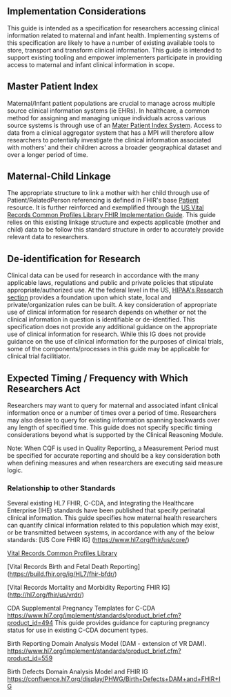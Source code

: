 ## Implementation Considerations
This guide is intended as a specification for researchers accessing clinical information related to maternal and infant health. Implementing systems of this specification are likely to have a number of existing available tools to store, transport and transform clinical information. This guide is intended to support existing tooling and empower implementers participate in providing access to maternal and infant clinical information in scope. 

## Master Patient Index
Maternal/Infant patient populations are crucial to manage across multiple source clinical information systems (ie EHRs). In healthcare, a common method for assigning and managing unique individuals across various source systems is through use of an [Mater Patient Index System](http://hl7.org/fhir/2018Sep/patient.html#match). Access to data from a clinical aggregator system that has a MPI will therefore allow researchers to potentially investigate the clinical information associated with mothers' and their children across a broader geographical dataset and over a longer period of time. 

## Maternal-Child Linkage
The appropriate structure to link a mother with her child through use of Patient/RelatedPerson referencing is defined in FHIR's base [Patient](http://hl7.org/fhir/2018Sep/patient.html#maternity) resource. It is further reinforced and exemplified through the [US Vital Records Common Profiles Library FHIR Implementation Guide](http://hl7.org/fhir/us/vr-common-library/STU1). This guide relies on this existing linkage structure and expects applicable (mother and child) data to be follow this standard structure in order to accurately provide relevant data to researchers. 


## De-identification for Research
Clinical data can be used for research in accordance with the many applicable laws, regulations and public and private policies that stipulate appropriate/authorized use. At the federal level in the US, [HIPAA's Research section](https://www.hhs.gov/hipaa/for-professionals/special-topics/research/index.html) provides a foundation upon which state, local and private/organization rules can be built. A key consideration of appropriate use of clinical information for research depends on whether or not the clinical information in question is identifiable or de-identified. This specification does not provide any additional guidance on the appropriate use of clinical information for research. While this IG does not provide guidance on the use of clinical information for the purposes of clinical trials, some of the components/processes in this guide may be applicable for clinical trial facilitiator. 

## Expected Timing / Frequency with Which Researchers Act
Researchers may want to query for maternal and associated infant clinical information once or a number of times over a period of time. Researchers may also desire to query for existing information spanning backwards over any length of specified time. This guide does not specify specific timing considerations beyond what is supported by the Clinical Reasoning Module. 

Note: When CQF is used in Quality Reporting, a Measurement Period must be specified for accurate reporting and should be a key consideration both when defining measures and when researchers are executing said measure logic.

### Relationship to other Standards

Several existing HL7 FHIR, C-CDA, and Integrating the Healthcare Enterprise (IHE) standards have been published that specify perinatal clinical information. This guide specifies how maternal health researchers can quantify clinical information related to this population which may exist, or be transmitted between systems, in accordance with any of the below standards:
[US Core FHIR IG] (https://www.hl7.org/fhir/us/core/)

[Vital Records Common Profiles Library](http://hl7.org/fhir/us/vr-common-library/2021Jan/)

[Vital Records Birth and Fetal Death Reporting] (https://build.fhir.org/ig/HL7/fhir-bfdr/)

[Vital Records Mortality and Morbidity Reporting FHIR IG] (http://hl7.org/fhir/us/vrdr/)

CDA Supplemental Pregnancy Templates for C-CDA
https://www.hl7.org/implement/standards/product_brief.cfm?product_id=494
This guide provides guidance for capturing pregnancy status for use in existing C-CDA document types. 

Birth Reporting Domain Analysis Model (DAM - extension of VR DAM).
https://www.hl7.org/implement/standards/product_brief.cfm?product_id=559

Birth Defects Domain Analysis Model and FHIR IG
https://confluence.hl7.org/display/PHWG/Birth+Defects+DAM+and+FHIR+IG
